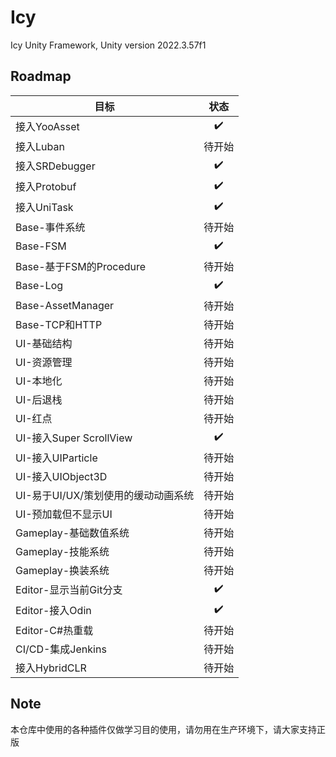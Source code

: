# Icy
Icy Unity Framework, 
Unity version 2022.3.57f1

## Roadmap
|目标|状态|
|---|:---:|
|接入YooAsset|✔️|
|接入Luban|待开始|
|接入SRDebugger|✔️|
|接入Protobuf|✔️|
|接入UniTask|✔️|
|Base-事件系统|待开始|
|Base-FSM|✔️|
|Base-基于FSM的Procedure|待开始|
|Base-Log|✔️|
|Base-AssetManager|待开始|
|Base-TCP和HTTP|待开始|
|UI-基础结构|待开始|
|UI-资源管理|待开始|
|UI-本地化|待开始|
|UI-后退栈|待开始|
|UI-红点|待开始|
|UI-接入Super ScrollView|✔️|
|UI-接入UIParticle|待开始|
|UI-接入UIObject3D|待开始|
|UI-易于UI/UX/策划使用的缓动动画系统|待开始|
|UI-预加载但不显示UI|待开始|
|Gameplay-基础数值系统|待开始|
|Gameplay-技能系统|待开始|
|Gameplay-换装系统|待开始|
|Editor-显示当前Git分支|✔️|
|Editor-接入Odin|✔️|
|Editor-C#热重载|待开始|
|CI/CD-集成Jenkins|待开始|
|接入HybridCLR|待开始|

## Note
本仓库中使用的各种插件仅做学习目的使用，请勿用在生产环境下，请大家支持正版